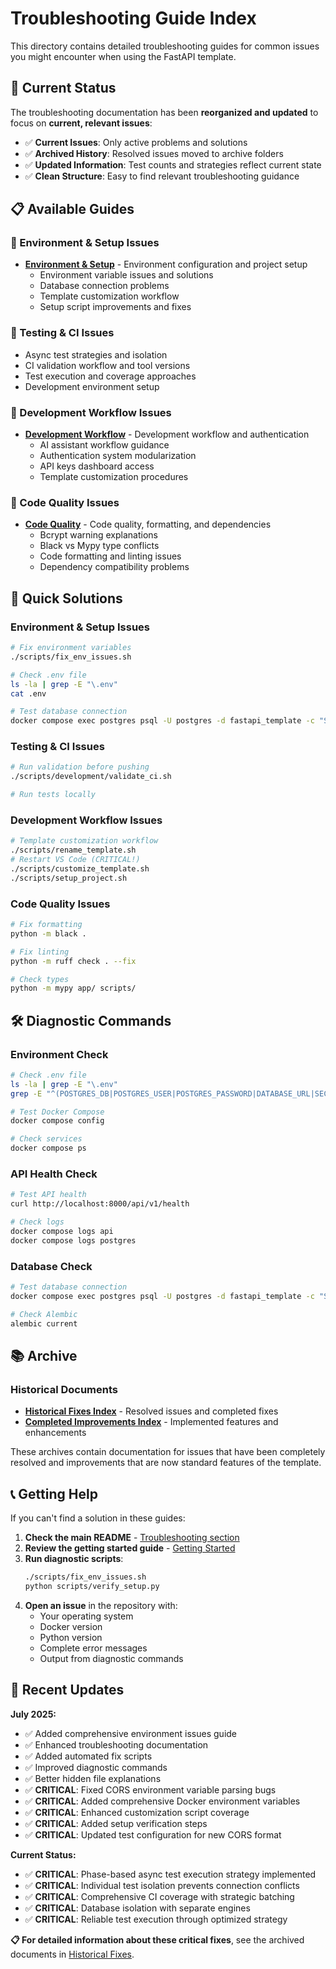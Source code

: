 # Troubleshooting Guide Index

This directory contains detailed troubleshooting guides for common issues you might encounter when using the FastAPI template.

## 🎯 Current Status

The troubleshooting documentation has been **reorganized and updated** to focus on **current, relevant issues**:

- ✅ **Current Issues**: Only active problems and solutions
- ✅ **Archived History**: Resolved issues moved to archive folders
- ✅ **Updated Information**: Test counts and strategies reflect current state
- ✅ **Clean Structure**: Easy to find relevant troubleshooting guidance

## 📋 Available Guides

### 🔧 Environment & Setup Issues
- **[Environment & Setup](./environment-setup/ENVIRONMENT_SETUP_README.md)** - Environment configuration and project setup
  - Environment variable issues and solutions
  - Database connection problems
  - Template customization workflow
  - Setup script improvements and fixes

### 🧪 Testing & CI Issues  

  - Async test strategies and isolation
  - CI validation workflow and tool versions
  - Test execution and coverage approaches
  - Development environment setup

### 🔄 Development Workflow Issues
- **[Development Workflow](./development-workflow/DEVELOPMENT_WORKFLOW_README.md)** - Development workflow and authentication
  - AI assistant workflow guidance
  - Authentication system modularization
  - API keys dashboard access
  - Template customization procedures

### 🎨 Code Quality Issues
- **[Code Quality](./code-quality/CODE_QUALITY_README.md)** - Code quality, formatting, and dependencies
  - Bcrypt warning explanations
  - Black vs Mypy type conflicts
  - Code formatting and linting issues
  - Dependency compatibility problems



## 🚀 Quick Solutions

### Environment & Setup Issues
```bash
# Fix environment variables
./scripts/fix_env_issues.sh

# Check .env file
ls -la | grep -E "\.env"
cat .env

# Test database connection
docker compose exec postgres psql -U postgres -d fastapi_template -c "SELECT 1;"
```

### Testing & CI Issues
```bash
# Run validation before pushing
./scripts/development/validate_ci.sh

# Run tests locally

```

### Development Workflow Issues
```bash
# Template customization workflow
./scripts/rename_template.sh
# Restart VS Code (CRITICAL!)
./scripts/customize_template.sh
./scripts/setup_project.sh
```

### Code Quality Issues
```bash
# Fix formatting
python -m black .

# Fix linting
python -m ruff check . --fix

# Check types
python -m mypy app/ scripts/
```

## 🛠️ Diagnostic Commands

### Environment Check
```bash
# Check .env file
ls -la | grep -E "\.env"
grep -E "^(POSTGRES_DB|POSTGRES_USER|POSTGRES_PASSWORD|DATABASE_URL|SECRET_KEY)=" .env

# Test Docker Compose
docker compose config

# Check services
docker compose ps
```

### API Health Check
```bash
# Test API health
curl http://localhost:8000/api/v1/health

# Check logs
docker compose logs api
docker compose logs postgres
```

### Database Check
```bash
# Test database connection
docker compose exec postgres psql -U postgres -d fastapi_template -c "SELECT 1;"

# Check Alembic
alembic current
```

## 📚 Archive

### Historical Documents
- **[Historical Fixes Index](./archive/historical-fixes/historical-fixes-index.md)** - Resolved issues and completed fixes
- **[Completed Improvements Index](./archive/completed-improvements/completed-improvements-index.md)** - Implemented features and enhancements

These archives contain documentation for issues that have been completely resolved and improvements that are now standard features of the template.

## 📞 Getting Help

If you can't find a solution in these guides:

1. **Check the main README** - [Troubleshooting section](../../README.md#troubleshooting)
2. **Review the getting started guide** - [Getting Started](../tutorials/getting-started.md)
3. **Run diagnostic scripts**:
   ```bash
   ./scripts/fix_env_issues.sh
   python scripts/verify_setup.py
   ```
4. **Open an issue** in the repository with:
   - Your operating system
   - Docker version
   - Python version
   - Complete error messages
   - Output from diagnostic commands

## 🔄 Recent Updates

**July 2025:**
- ✅ Added comprehensive environment issues guide
- ✅ Enhanced troubleshooting documentation
- ✅ Added automated fix scripts
- ✅ Improved diagnostic commands
- ✅ Better hidden file explanations
- ✅ **CRITICAL**: Fixed CORS environment variable parsing bugs
- ✅ **CRITICAL**: Added comprehensive Docker environment variables
- ✅ **CRITICAL**: Enhanced customization script coverage
- ✅ **CRITICAL**: Added setup verification steps
- ✅ **CRITICAL**: Updated test configuration for new CORS format

**Current Status:**
- ✅ **CRITICAL**: Phase-based async test execution strategy implemented
- ✅ **CRITICAL**: Individual test isolation prevents connection conflicts
- ✅ **CRITICAL**: Comprehensive CI coverage with strategic batching
- ✅ **CRITICAL**: Database isolation with separate engines
- ✅ **CRITICAL**: Reliable test execution through optimized strategy

**📋 For detailed information about these critical fixes**, see the archived documents in [Historical Fixes](./archive/historical-fixes/historical-fixes-index.md). 